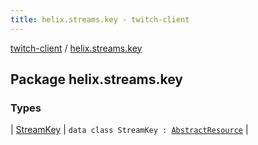 ```yaml
---
title: helix.streams.key - twitch-client
---
```


[twitch-client](../index.html) / [helix.streams.key](./index.html)

## Package helix.streams.key

### Types

| [StreamKey](-stream-key/index.html) | `data class StreamKey : `[`AbstractResource`](../helix.http.model/-abstract-resource/index.html) |

